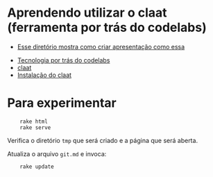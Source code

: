 # Aprendendo utilizar o claat (ferramenta por trás do codelabs)



- [Esse diretório mostra como criar apresentação como essa](https://codelabs.developers.google.com/codelabs/actions-1/index.html#3)

* [Tecnologia por trás do codelabs](https://github.com/googlecodelabs/tools)
* [claat](https://github.com/googlecodelabs/tools/tree/master/claat)
* [Instalação do claat](https://github.com/googlecodelabs/tools/tree/master/claat)


# Para experimentar


        rake html
        rake serve

Verifica o diretório `tmp` que será criado e a página que será aberta.

Atualiza o arquivo `git.md` e invoca:

        rake update
